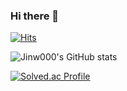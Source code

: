 ### Hi there 👋
[![Hits](https://hits.seeyoufarm.com/api/count/incr/badge.svg?url=https%3A%2F%2Fgithub.com%2FJinw000&count_bg=%23000000&title_bg=%23000000&icon=&icon_color=%23FF62D0&title=hits&edge_flat=false)](https://hits.seeyoufarm.com)

![Jinw000's GitHub stats](https://github-readme-stats.vercel.app/api?username=Jinw000&theme=neon&show_icons=true)

[![Solved.ac Profile](http://mazassumnida.wtf/api/v2/generate_badge?boj=sjw030729)](https://solved.ac/sjw030729/)
